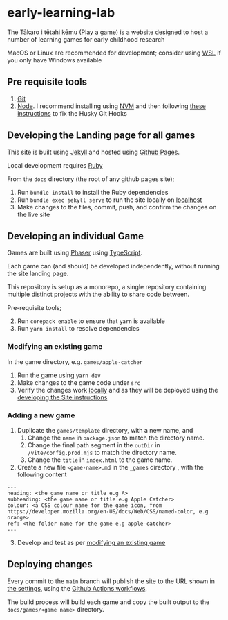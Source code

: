 # early-learning-lab

The Tākaro i tētahi kēmu (Play a game) is a website designed to host a number of learning games for early childhood research

MacOS or Linux are recommended for development; consider using [WSL](https://learn.microsoft.com/en-us/windows/wsl/install) if you only have Windows available

## Pre requisite tools

1. [Git](https://docs.github.com/en/get-started/getting-started-with-git/set-up-git)
2. [Node](https://nodejs.org/en). I recommend installing using [NVM](https://github.com/nvm-sh/nvm) and then following [these instructions](https://typicode.github.io/husky/how-to.html#node-version-managers-and-guis) to fix the Husky Git Hooks

## Developing the Landing page for all games

This site is built using [Jekyll](https://jekyllrb.com/) and hosted using [Github Pages](https://docs.github.com/en/pages).

Local development requires [Ruby](https://www.ruby-lang.org/en/documentation/installation/)

From the `docs` directory (the root of any github pages site);

1. Run `bundle install` to install the Ruby dependencies
2. Run `bundle exec jekyll serve` to run the site locally on [localhost](http://127.0.0.1:4000/)
3. Make changes to the files, commit, push, and confirm the changes on the live site

## Developing an individual Game

Games are built using [Phaser](https://phaser.io/) using [TypeScript](https://www.typescriptlang.org/).

Each game can (and should) be developed independently, without running the site landing page.

This repository is setup as a monorepo, a single repository containing multiple distinct projects with the ability to share code between.

Pre-requisite tools;

2. Run `corepack enable` to ensure that `yarn` is available
3. Run `yarn install` to resolve dependencies

### Modifying an existing game

In the game directory, e.g. `games/apple-catcher`

1. Run the game using `yarn dev`
2. Make changes to the game code under `src`
3. Verify the changes work [locally](http://localhost:8080) and as they will be deployed using the [developing the Site instructions](#developing-the-site)

### Adding a new game

1. Duplicate the `games/template` directory, with a new name, and
   1. Change the `name` in `package.json` to match the directory name.
   2. Change the final path segment in the `outDir` in `/vite/config.prod.mjs` to match the directory name.
   3. Change the `title` in `index.html` to the game name.
2. Create a new file `<game-name>.md` in the `_games` directory , with the following content

```
---
heading: <the game name or title e.g A>
subheading: <the game name or title e.g Apple Catcher>
colour: <a CSS colour name for the game icon, from https://developer.mozilla.org/en-US/docs/Web/CSS/named-color, e.g orange>
ref: <the folder name for the game e.g apple-catcher>
---
```

3. Develop and test as per [modifying an existing game](#modifying-an-existing-game)

## Deploying changes

Every commit to the `main` branch will publish the site to the URL shown in [the settings](../../settings/pages),
using the [Github Actions workflows](./.github/workflows/jekyll-gh-pages.yml).

The build process will build each game and copy the built output to the `docs/games/<game name>` directory.

